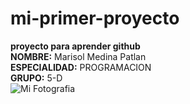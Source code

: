 # mi-primer-proyecto
**proyecto para aprender github**  
**NOMBRE:** Marisol Medina Patlan  
**ESPECIALIDAD:** PROGRAMACION   
**GRUPO:** 5-D  
![Mi Fotografia](ruta/a/la/imagen.jpg)

